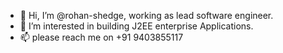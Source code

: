 - 👋 Hi, I’m @rohan-shedge, working as lead software engineer.
- 👀 I’m interested in building J2EE enterprise Applications.
- 📫  please reach me on +91 9403855117

